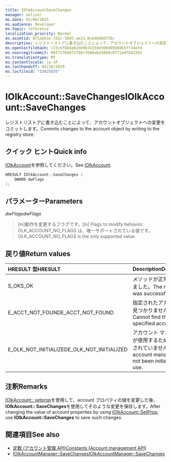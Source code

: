 ```yaml
---
title: IOlkAccountSaveChanges
manager: soliver
ms.date: 03/09/2015
ms.audience: Developer
ms.topic: reference
localization_priority: Normal
ms.assetid: 8f1ab61e-7d1c-50d5-ae21-8cb4b08d729c
description: レジストリストアに書き込むことによって、アカウントオブジェクトへの変更をコミットします。
ms.openlocfilehash: c23cefbbda62de9b7e159e500d95b8db5ff34ef4
ms.sourcegitcommit: 8657170d071f9bcf680aba50b9c07f2a4fb82283
ms.translationtype: MT
ms.contentlocale: ja-JP
ms.lasthandoff: 04/28/2019
ms.locfileid: "33425835"
---
```

# <a name="iolkaccountsavechanges"></a><span data-ttu-id="6b1b0-103">IOlkAccount::SaveChanges</span><span class="sxs-lookup"><span data-stu-id="6b1b0-103">IOlkAccount::SaveChanges</span></span>

<span data-ttu-id="6b1b0-104">レジストリストアに書き込むことによって、アカウントオブジェクトへの変更をコミットします。</span><span class="sxs-lookup"><span data-stu-id="6b1b0-104">Commits changes to the account object by writing to the registry store.</span></span>
  
## <a name="quick-info"></a><span data-ttu-id="6b1b0-105">クイック ヒント</span><span class="sxs-lookup"><span data-stu-id="6b1b0-105">Quick info</span></span>

<span data-ttu-id="6b1b0-106">[IOlkAccount](iolkaccount.md)を参照してください。</span><span class="sxs-lookup"><span data-stu-id="6b1b0-106">See [IOlkAccount](iolkaccount.md).</span></span>
  
```cpp
HRESULT IOlkAccount::SaveChanges (  
    DWORD dwFlags 
); 
```

## <a name="parameters"></a><span data-ttu-id="6b1b0-107">パラメーター</span><span class="sxs-lookup"><span data-stu-id="6b1b0-107">Parameters</span></span>

<span data-ttu-id="6b1b0-108">_dwFlags_</span><span class="sxs-lookup"><span data-stu-id="6b1b0-108">_dwFlags_</span></span>
  
> <span data-ttu-id="6b1b0-109">[in]動作を変更するフラグです。</span><span class="sxs-lookup"><span data-stu-id="6b1b0-109">[in] Flags to modify behavior.</span></span> <span data-ttu-id="6b1b0-110">OLK_ACCOUNT_NO_FLAGS は、唯一サポートされている値です。</span><span class="sxs-lookup"><span data-stu-id="6b1b0-110">OLK_ACCOUNT_NO_FLAGS is the only supported value.</span></span>
    
## <a name="return-values"></a><span data-ttu-id="6b1b0-111">戻り値</span><span class="sxs-lookup"><span data-stu-id="6b1b0-111">Return values</span></span>

|<span data-ttu-id="6b1b0-112">**HRESULT 型**</span><span class="sxs-lookup"><span data-stu-id="6b1b0-112">**HRESULT**</span></span>|<span data-ttu-id="6b1b0-113">**Description**</span><span class="sxs-lookup"><span data-stu-id="6b1b0-113">**Description**</span></span>|
|:-----|:-----|
|<span data-ttu-id="6b1b0-114">S_OK</span><span class="sxs-lookup"><span data-stu-id="6b1b0-114">S_OK</span></span>  <br/> |<span data-ttu-id="6b1b0-115">メソッドが正常に終了しました。</span><span class="sxs-lookup"><span data-stu-id="6b1b0-115">The method was successful.</span></span>  <br/> |
|<span data-ttu-id="6b1b0-116">E_ACCT_NOT_FOUND</span><span class="sxs-lookup"><span data-stu-id="6b1b0-116">E_ACCT_NOT_FOUND</span></span>  <br/> |<span data-ttu-id="6b1b0-117">指定されたアカウントが見つかりません。</span><span class="sxs-lookup"><span data-stu-id="6b1b0-117">Cannot find the specified account.</span></span>  <br/> |
|<span data-ttu-id="6b1b0-118">E_OLK_NOT_INITIALIZED</span><span class="sxs-lookup"><span data-stu-id="6b1b0-118">E_OLK_NOT_INITIALIZED</span></span>  <br/> |<span data-ttu-id="6b1b0-119">アカウント マネージャーが使用するために初期化されていません。</span><span class="sxs-lookup"><span data-stu-id="6b1b0-119">The account manager has not been initialized for use.</span></span>  <br/> |
   
## <a name="remarks"></a><span data-ttu-id="6b1b0-120">注釈</span><span class="sxs-lookup"><span data-stu-id="6b1b0-120">Remarks</span></span>

<span data-ttu-id="6b1b0-121">[IOlkAccount:: setprop](iolkaccount-setprop.md)を使用して、account プロパティの値を変更した後、 **IOlkAccount:: SaveChanges**を使用してそのような変更を保存します。</span><span class="sxs-lookup"><span data-stu-id="6b1b0-121">After changing the value of account properties by using [IOlkAccount::SetProp](iolkaccount-setprop.md), use **IOlkAccount::SaveChanges** to save such changes.</span></span> 
  
## <a name="see-also"></a><span data-ttu-id="6b1b0-122">関連項目</span><span class="sxs-lookup"><span data-stu-id="6b1b0-122">See also</span></span>

- [<span data-ttu-id="6b1b0-123">定数 (アカウント管理 API)</span><span class="sxs-lookup"><span data-stu-id="6b1b0-123">Constants (Account management API)</span></span>](constants-account-management-api.md) 
- [<span data-ttu-id="6b1b0-124">IOlkAccountManager::SaveChanges</span><span class="sxs-lookup"><span data-stu-id="6b1b0-124">IOlkAccountManager::SaveChanges</span></span>](iolkaccountmanager-savechanges.md)

